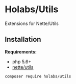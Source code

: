 Holabs/Utils
===============

Extensions for Nette/Utils

Installation
------------

**Requirements:**
 - php 5.6+
 - [nette/utils](https://github.com/nette/utils)
 
```sh
composer require holabs/utils
```